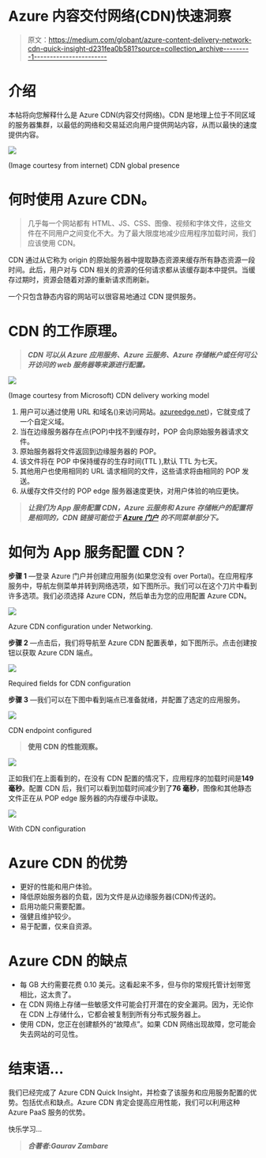# Azure 内容交付网络(CDN)快速洞察

> 原文：<https://medium.com/globant/azure-content-delivery-network-cdn-quick-insight-d231fea0b581?source=collection_archive---------1----------------------->

# 介绍

本帖将向您解释什么是 Azure CDN(内容交付网络)。CDN 是地理上位于不同区域的服务器集群，以最低的网络和交易延迟向用户提供网站内容，从而以最快的速度提供内容。

![](img/16b4963a0351a819454692acd5ae0c42.png)

(Image courtesy from internet) CDN global presence

# 何时使用 Azure CDN。

> 几乎每一个网站都有 HTML、JS、CSS、图像、视频和字体文件，这些文件在不同用户之间变化不大。为了最大限度地减少应用程序加载时间，我们应该使用 CDN。

CDN 通过从它称为 origin 的原始服务器中提取静态资源来缓存所有静态资源一段时间。此后，用户对与 CDN 相关的资源的任何请求都从该缓存副本中提供。当缓存过期时，资源会随着对源的重新请求而刷新。

一个只包含静态内容的网站可以很容易地通过 CDN 提供服务。

# CDN 的工作原理。

> ***CDN 可以从 Azure 应用服务、Azure 云服务、Azure 存储帐户或任何可公开访问的 web 服务器等来源进行配置。***

![](img/3d7c4d45204cde470db465e69173585c.png)

(Image courtesy from Microsoft) CDN delivery working model

1.  用户可以通过使用 URL 和域名(<endpoint>)来访问网站。[azureedge.net](http://azureedge.net))，它就变成了一个自定义域。</endpoint>
2.  当在边缘服务器存在点(POP)中找不到缓存时，POP 会向原始服务器请求文件。
3.  原始服务器将文件返回到边缘服务器的 POP。
4.  该文件将在 POP 中保持缓存的生存时间(TTL ),默认 TTL 为七天。
5.  其他用户也使用相同的 URL 请求相同的文件，这些请求将由相同的 POP 发送。
6.  从缓存文件交付的 POP edge 服务器速度更快，对用户体验的响应更快。

> ***让我们为 App 服务配置 CDN，Azure 云服务和 Azure 存储帐户的配置将是相同的，CDN 链接可能位于*** [***Azure 门户***](https://portal.azure.com/) ***的不同菜单部分下。***

# 如何为 App 服务配置 CDN？

**步骤 1** —登录 Azure 门户并创建应用服务(如果您没有 over Portal)。在应用程序服务中，导航左侧菜单并转到网络选项，如下图所示。我们可以在这个刀片中看到许多选项。我们必须选择 Azure CDN，然后单击为您的应用配置 Azure CDN。

![](img/3d93e8d09f7916badede003eccaaa7a3.png)

Azure CDN configuration under Networking.

**步骤 2** —点击后，我们将导航至 Azure CDN 配置表单，如下图所示。点击创建按钮以获取 Azure CDN 端点。

![](img/388a1df176c8280675d9979d8f1c7136.png)

Required fields for CDN configuration

**步骤 3** —我们可以在下图中看到端点已准备就绪，并配置了选定的应用服务。

![](img/029b12c3914fcaa6b2bb2739fa09cd5d.png)

CDN endpoint configured

> **使用 CDN 的性能观察。**

![](img/a122232cf4cf870f61ba92c9f837c078.png)

正如我们在上面看到的，在没有 CDN 配置的情况下，应用程序的加载时间是**149 毫秒**。配置 CDN 后，我们可以看到加载时间减少到了**76 毫秒**，图像和其他静态文件正在从 POP edge 服务器的内存缓存中读取。

![](img/d8ca036d716c75ecf2ac4c733b27feda.png)

With CDN configuration

# Azure CDN 的优势

*   更好的性能和用户体验。
*   降低原始服务器的负载，因为文件是从边缘服务器(CDN)传送的。
*   启用功能只需要配置。
*   强健且维护较少。
*   易于配置，仅来自资源。

# Azure CDN 的缺点

*   每 GB 大约需要花费 0.10 美元。这看起来不多，但与你的常规托管计划带宽相比，这太贵了。
*   在 CDN 网络上存储一些敏感文件可能会打开潜在的安全漏洞。因为，无论你在 CDN 上存储什么，它都会被复制到所有分布式服务器上。
*   使用 CDN，您正在创建额外的“故障点”。如果 CDN 网络出现故障，您可能会失去网站的可见性。

# 结束语…

我们已经完成了 Azure CDN Quick Insight，并检查了该服务和应用服务配置的优势。包括优点和缺点。Azure CDN 肯定会提高应用性能，我们可以利用这种 Azure PaaS 服务的优势。

快乐学习…

> ***合著者:Gaurav Zambare***